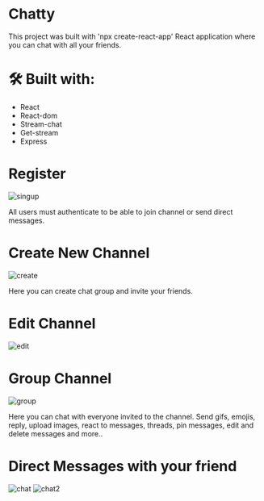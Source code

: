 # Chatty

This project was built with 'npx create-react-app'
React application where you can chat with all your friends.
 
# 🛠 Built with:

- React
- React-dom
- Stream-chat
- Get-stream
- Express

# Register
![singup](https://user-images.githubusercontent.com/74987940/138963997-73e02785-b1c3-4f46-b2e8-d3964bf3e7fb.png)

All users must authenticate to be able to join channel or send direct messages.

# Create New Channel
![create](https://user-images.githubusercontent.com/74987940/138964137-4d0ff516-c980-4370-b1b8-95cbb80352f0.png)

Here you can create chat group and invite your friends.

# Edit Channel
![edit](https://user-images.githubusercontent.com/74987940/138964345-58bdef13-f776-4a6e-aab5-a21225fa9311.png)

# Group Channel
![group](https://user-images.githubusercontent.com/74987940/138964424-63e6113f-3ad4-4ea8-b6bf-fa3fbb61b375.png)

Here you can chat with everyone invited to the channel. Send gifs, emojis, reply, upload images, react to messages, threads, pin messages, edit and delete messages and more..

# Direct Messages with your friend
![chat](https://user-images.githubusercontent.com/74987940/138964757-ef6f81f3-c2b8-4fb3-885d-d18451af7bc1.png)
![chat2](https://user-images.githubusercontent.com/74987940/138964843-2a8da21d-9a43-4ca4-95e5-d44e5747c8e6.png)

